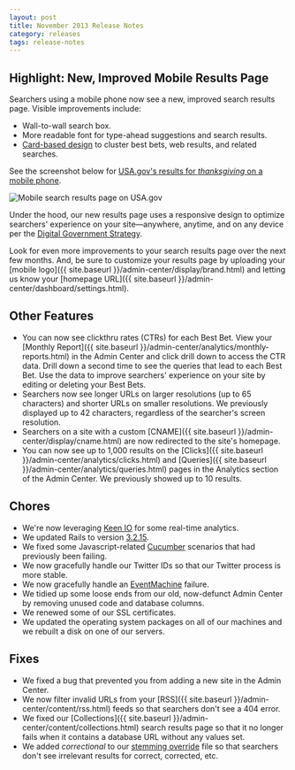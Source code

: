 ```yaml
---
layout: post
title: November 2013 Release Notes
category: releases
tags: release-notes
---
```


## Highlight: New, Improved Mobile Results Page

Searchers using a mobile phone now see a new, improved search results page. Visible improvements include:

* Wall-to-wall search box.
* More readable font for type-ahead suggestions and search results.
* [Card-based design](http://insideintercom.io/why-cards-are-the-future-of-the-web/) to cluster best bets, web results, and related searches.

See the screenshot below for [USA.gov's results for *thanksgiving* on a mobile phone](https://search.usa.gov/search?affiliate=usagov&query=thanksgiving&m=true).

![Mobile search results page on USA.gov](https://d3qcdigd1fhos0.cloudfront.net/blog/img/usagov-mobile-thanksgiving.png)

Under the hood, our new results page uses a responsive design to optimize searchers' experience on your site&mdash;anywhere, anytime, and on any device per the [Digital Government Strategy](https://digital.gov/resources/2012-digital-government-strategy/).

Look for even more improvements to your search results page over the next few months. And, be sure to customize your results page by uploading your [mobile logo]({{ site.baseurl }}/admin-center/display/brand.html) and letting us know your [homepage URL]({{ site.baseurl }}/admin-center/dashboard/settings.html).

## Other Features

* You can now see clickthru rates (CTRs) for each Best Bet. View your [Monthly Report]({{ site.baseurl }}/admin-center/analytics/monthly-reports.html) in the Admin Center and click drill down to access the CTR data. Drill down a second time to see the queries that lead to each Best Bet. Use the data to improve searchers' experience on your site by editing or deleting your Best Bets.
* Searchers now see longer URLs on larger resolutions (up to 65 characters) and shorter URLs on smaller resolutions. We previously displayed up to 42 characters, regardless of the searcher's screen resolution.
* Searchers on a site with a custom [CNAME]({{ site.baseurl }}/admin-center/display/cname.html) are now redirected to the site's homepage.
* You can now see up to 1,000 results on the [Clicks]({{ site.baseurl }}/admin-center/analytics/clicks.html) and [Queries]({{ site.baseurl }}/admin-center/analytics/queries.html) pages in the Analytics section of the Admin Center. We previously showed up to 10 results.

## Chores

* We're now leveraging [Keen IO](https://keen.io/) for some real-time analytics.
* We updated Rails to version [3.2.15](http://weblog.rubyonrails.org/2013/10/16/Rails-3-2-15-has-been-released/).
* We fixed some Javascript-related [Cucumber](http://cukes.info/) scenarios that had previously been failing.
* We now gracefully handle our Twitter IDs so that our Twitter process is more stable.
* We now gracefully handle an [EventMachine](https://github.com/eventmachine/eventmachine) failure.
* We tidied up some loose ends from our old, now-defunct Admin Center by removing unused code and database columns.
* We renewed some of our SSL certificates.
* We updated the operating system packages on all of our machines and we rebuilt a disk on one of our servers.

## Fixes

* We fixed a bug that prevented you from adding a new site in the Admin Center.
* We now filter invalid URLs from your [RSS]({{ site.baseurl }}/admin-center/content/rss.html) feeds so that searchers don't see a 404 error.
* We fixed our [Collections]({{ site.baseurl }}/admin-center/content/collections.html) search results page so that it no longer fails when it contains a database URL without any values set.
* We added *correctional* to our [stemming override](http://wiki.apache.org/solr/LanguageAnalysis#solr.StemmerOverrideFilterFactory) file so that searchers don't see irrelevant results for correct, corrected, etc.